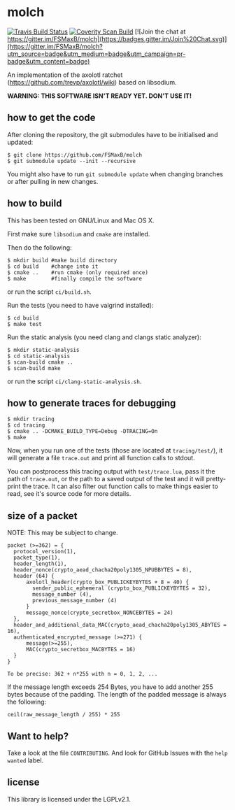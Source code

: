 molch
=====

[![Travis Build Status](https://travis-ci.org/FSMaxB/molch.svg?branch=master)](https://travis-ci.org/FSMaxB/molch)
[![Coverity Scan Build](https://scan.coverity.com/projects/6421/badge.svg)](https://scan.coverity.com/projects/6421)
[![Join the chat at https://gitter.im/FSMaxB/molch](https://badges.gitter.im/Join%20Chat.svg)](https://gitter.im/FSMaxB/molch?utm_source=badge&utm_medium=badge&utm_campaign=pr-badge&utm_content=badge)

An implementation of the axolotl ratchet (https://github.com/trevp/axolotl/wiki) based on libsodium.

**WARNING: THIS SOFTWARE ISN'T READY YET. DON'T USE IT!**

how to get the code
-------------------
After cloning the repository, the git submodules have to be initialised and updated:
```
$ git clone https://github.com/FSMaxB/molch
$ git submodule update --init --recursive
```

You might also have to run `git submodule update` when changing branches or after pulling in new changes.

how to build
------------
This has been tested on GNU/Linux and Mac OS X.

First make sure `libsodium` and `cmake` are installed.

Then do the following:
```
$ mkdir build #make build directory
$ cd build    #change into it
$ cmake ..    #run cmake (only required once)
$ make        #finally compile the software
```
or run the script `ci/build.sh`.

Run the tests (you need to have valgrind installed):
```
$ cd build
$ make test
```

Run the static analysis (you need clang and clangs static analyzer):
```
$ mkdir static-analysis
$ cd static-analysis
$ scan-build cmake ..
$ scan-build make
```
or run the script `ci/clang-static-analysis.sh`.

how to generate traces for debugging
------------------------------------
```
$ mkdir tracing
$ cd tracing
$ cmake .. -DCMAKE_BUILD_TYPE=Debug -DTRACING=On
$ make
```

Now, when you run one of the tests (those are located at `tracing/test/`), it will generate a file `trace.out` and print all function calls to stdout.

You can postprocess this tracing output with `test/trace.lua`, pass it the path of `trace.out`, or the path to a saved output of the test and it will pretty-print the trace. It can also filter out function calls to make things easier to read, see it's source code for more details.

size of a packet
----------------
NOTE: This may be subject to change.

```
packet (>=362) = {
  protocol_version(1),
  packet_type(1),
  header_length(1),
  header_nonce(crypto_aead_chacha20poly1305_NPUBBYTES = 8),
  header (64) {
      axolotl_header(crypto_box_PUBLICKEYBYTES + 8 = 40) {
        sender_public_ephemeral (crypto_box_PUBLICKEYBYTES = 32),
        message_number (4),
        previous_message_number (4)
      }
      message_nonce(crypto_secretbox_NONCEBYTES = 24)
  },
  header_and_additional_data_MAC(crypto_aead_chacha20poly1305_ABYTES = 16),
  authenticated_encrypted_message (>=271) {
      message(>=255),
      MAC(crypto_secretbox_MACBYTES = 16)
  }
}

To be precise: 362 + n*255 with n = 0, 1, 2, ...
```

If the message length exceeds 254 Bytes, you have to add another 255 bytes because of the padding. The length of the padded message is always the following:

`ceil(raw_message_length / 255) * 255`

Want to help?
-------------------
Take a look at the file `CONTRIBUTING`. And look for GitHub Issues with the `help wanted` label.

license
-------
This library is licensed under the LGPLv2.1.
